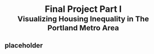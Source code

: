 # <div align="center"> Final Project Part I<br><sup>Visualizing Housing Inequality in The Portland Metro Area</sup> 
## placeholder

